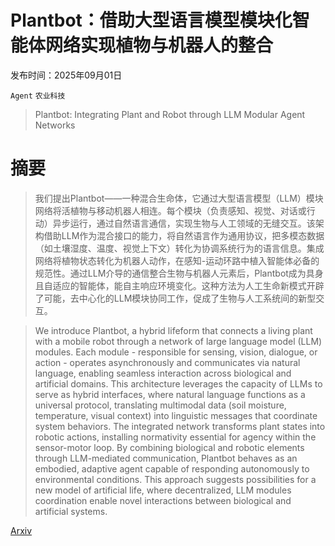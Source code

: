 # Plantbot：借助大型语言模型模块化智能体网络实现植物与机器人的整合

发布时间：2025年09月01日

`Agent` `农业科技`

> Plantbot: Integrating Plant and Robot through LLM Modular Agent Networks

# 摘要

> 我们提出Plantbot——一种混合生命体，它通过大型语言模型（LLM）模块网络将活植物与移动机器人相连。每个模块（负责感知、视觉、对话或行动）异步运行，通过自然语言通信，实现生物与人工领域的无缝交互。该架构借助LLM作为混合接口的能力，将自然语言作为通用协议，把多模态数据（如土壤湿度、温度、视觉上下文）转化为协调系统行为的语言信息。集成网络将植物状态转化为机器人动作，在感知-运动环路中植入智能体必备的规范性。通过LLM介导的通信整合生物与机器人元素后，Plantbot成为具身且自适应的智能体，能自主响应环境变化。这种方法为人工生命新模式开辟了可能，去中心化的LLM模块协同工作，促成了生物与人工系统间的新型交互。

> We introduce Plantbot, a hybrid lifeform that connects a living plant with a mobile robot through a network of large language model (LLM) modules. Each module - responsible for sensing, vision, dialogue, or action - operates asynchronously and communicates via natural language, enabling seamless interaction across biological and artificial domains. This architecture leverages the capacity of LLMs to serve as hybrid interfaces, where natural language functions as a universal protocol, translating multimodal data (soil moisture, temperature, visual context) into linguistic messages that coordinate system behaviors. The integrated network transforms plant states into robotic actions, installing normativity essential for agency within the sensor-motor loop. By combining biological and robotic elements through LLM-mediated communication, Plantbot behaves as an embodied, adaptive agent capable of responding autonomously to environmental conditions. This approach suggests possibilities for a new model of artificial life, where decentralized, LLM modules coordination enable novel interactions between biological and artificial systems.

[Arxiv](https://arxiv.org/abs/2509.05338)